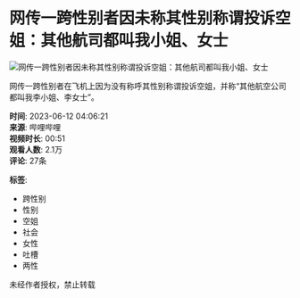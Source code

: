 # 网传一跨性别者因未称其性别称谓投诉空姐：其他航司都叫我小姐、女士

![网传一跨性别者因未称其性别称谓投诉空姐：其他航司都叫我小姐、女士](//i2.hdslb.com/bfs/archive/e0ce00c0e057195ae71036389a35db3752966902.jpg@518w_290h_1c_!web-video-share-cover.webp)

网传一跨性别者在飞机上因为没有称呼其性别称谓投诉空姐，并称“其他航空公司都叫我李小姐、李女士”。

**时间**: 2023-06-12 04:06:21  
**来源**: 哔哩哔哩  
**视频时长**: 00:51  
**观看人数**: 2.1万  
**评论**: 27条  

**标签**: 
- 跨性别 
- 性别
- 空姐 
- 社会
- 女性
- 吐槽 
- 两性  

未经作者授权，禁止转载